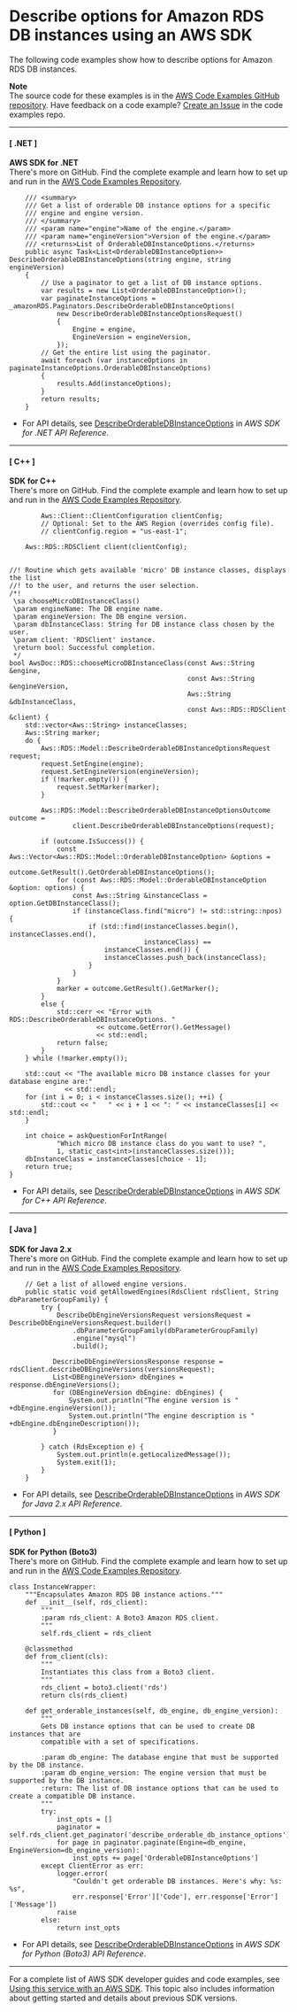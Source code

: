 # Describe options for Amazon RDS DB instances using an AWS SDK<a name="example_rds_DescribeOrderableDBInstanceOptions_section"></a>

The following code examples show how to describe options for Amazon RDS DB instances\.

**Note**  
The source code for these examples is in the [AWS Code Examples GitHub repository](https://github.com/awsdocs/aws-doc-sdk-examples)\. Have feedback on a code example? [Create an Issue](https://github.com/awsdocs/aws-doc-sdk-examples/issues/new/choose) in the code examples repo\. 

------
#### [ \.NET ]

**AWS SDK for \.NET**  
 There's more on GitHub\. Find the complete example and learn how to set up and run in the [AWS Code Examples Repository](https://github.com/awsdocs/aws-doc-sdk-examples/tree/main/dotnetv3/RDS#code-examples)\. 
  

```
    /// <summary>
    /// Get a list of orderable DB instance options for a specific
    /// engine and engine version. 
    /// </summary>
    /// <param name="engine">Name of the engine.</param>
    /// <param name="engineVersion">Version of the engine.</param>
    /// <returns>List of OrderableDBInstanceOptions.</returns>
    public async Task<List<OrderableDBInstanceOption>> DescribeOrderableDBInstanceOptions(string engine, string engineVersion)
    {
        // Use a paginator to get a list of DB instance options.
        var results = new List<OrderableDBInstanceOption>();
        var paginateInstanceOptions = _amazonRDS.Paginators.DescribeOrderableDBInstanceOptions(
            new DescribeOrderableDBInstanceOptionsRequest()
            {
                Engine = engine,
                EngineVersion = engineVersion,
            });
        // Get the entire list using the paginator.
        await foreach (var instanceOptions in paginateInstanceOptions.OrderableDBInstanceOptions)
        {
            results.Add(instanceOptions);
        }
        return results;
    }
```
+  For API details, see [DescribeOrderableDBInstanceOptions](https://docs.aws.amazon.com/goto/DotNetSDKV3/rds-2014-10-31/DescribeOrderableDBInstanceOptions) in *AWS SDK for \.NET API Reference*\. 

------
#### [ C\+\+ ]

**SDK for C\+\+**  
 There's more on GitHub\. Find the complete example and learn how to set up and run in the [AWS Code Examples Repository](https://github.com/awsdocs/aws-doc-sdk-examples/tree/main/cpp/example_code/rds#code-examples)\. 
  

```
        Aws::Client::ClientConfiguration clientConfig;
        // Optional: Set to the AWS Region (overrides config file).
        // clientConfig.region = "us-east-1";

    Aws::RDS::RDSClient client(clientConfig);


//! Routine which gets available 'micro' DB instance classes, displays the list
//! to the user, and returns the user selection.
/*!
 \sa chooseMicroDBInstanceClass()
 \param engineName: The DB engine name.
 \param engineVersion: The DB engine version.
 \param dbInstanceClass: String for DB instance class chosen by the user.
 \param client: 'RDSClient' instance.
 \return bool: Successful completion.
 */
bool AwsDoc::RDS::chooseMicroDBInstanceClass(const Aws::String &engine,
                                             const Aws::String &engineVersion,
                                             Aws::String &dbInstanceClass,
                                             const Aws::RDS::RDSClient &client) {
    std::vector<Aws::String> instanceClasses;
    Aws::String marker;
    do {
        Aws::RDS::Model::DescribeOrderableDBInstanceOptionsRequest request;
        request.SetEngine(engine);
        request.SetEngineVersion(engineVersion);
        if (!marker.empty()) {
            request.SetMarker(marker);
        }

        Aws::RDS::Model::DescribeOrderableDBInstanceOptionsOutcome outcome =
                client.DescribeOrderableDBInstanceOptions(request);

        if (outcome.IsSuccess()) {
            const Aws::Vector<Aws::RDS::Model::OrderableDBInstanceOption> &options =
                    outcome.GetResult().GetOrderableDBInstanceOptions();
            for (const Aws::RDS::Model::OrderableDBInstanceOption &option: options) {
                const Aws::String &instanceClass = option.GetDBInstanceClass();
                if (instanceClass.find("micro") != std::string::npos) {
                    if (std::find(instanceClasses.begin(), instanceClasses.end(),
                                  instanceClass) ==
                        instanceClasses.end()) {
                        instanceClasses.push_back(instanceClass);
                    }
                }
            }
            marker = outcome.GetResult().GetMarker();
        }
        else {
            std::cerr << "Error with RDS::DescribeOrderableDBInstanceOptions. "
                      << outcome.GetError().GetMessage()
                      << std::endl;
            return false;
        }
    } while (!marker.empty());

    std::cout << "The available micro DB instance classes for your database engine are:"
              << std::endl;
    for (int i = 0; i < instanceClasses.size(); ++i) {
        std::cout << "   " << i + 1 << ": " << instanceClasses[i] << std::endl;
    }

    int choice = askQuestionForIntRange(
            "Which micro DB instance class do you want to use? ",
            1, static_cast<int>(instanceClasses.size()));
    dbInstanceClass = instanceClasses[choice - 1];
    return true;
}
```
+  For API details, see [DescribeOrderableDBInstanceOptions](https://docs.aws.amazon.com/goto/SdkForCpp/rds-2014-10-31/DescribeOrderableDBInstanceOptions) in *AWS SDK for C\+\+ API Reference*\. 

------
#### [ Java ]

**SDK for Java 2\.x**  
 There's more on GitHub\. Find the complete example and learn how to set up and run in the [AWS Code Examples Repository](https://github.com/awsdocs/aws-doc-sdk-examples/tree/main/javav2/example_code/rds#readme)\. 
  

```
    // Get a list of allowed engine versions.
    public static void getAllowedEngines(RdsClient rdsClient, String dbParameterGroupFamily) {
        try {
            DescribeDbEngineVersionsRequest versionsRequest = DescribeDbEngineVersionsRequest.builder()
                .dbParameterGroupFamily(dbParameterGroupFamily)
                .engine("mysql")
                .build();

           DescribeDbEngineVersionsResponse response = rdsClient.describeDBEngineVersions(versionsRequest);
           List<DBEngineVersion> dbEngines = response.dbEngineVersions();
           for (DBEngineVersion dbEngine: dbEngines) {
               System.out.println("The engine version is " +dbEngine.engineVersion());
               System.out.println("The engine description is " +dbEngine.dbEngineDescription());
           }

        } catch (RdsException e) {
            System.out.println(e.getLocalizedMessage());
            System.exit(1);
        }
    }
```
+  For API details, see [DescribeOrderableDBInstanceOptions](https://docs.aws.amazon.com/goto/SdkForJavaV2/rds-2014-10-31/DescribeOrderableDBInstanceOptions) in *AWS SDK for Java 2\.x API Reference*\. 

------
#### [ Python ]

**SDK for Python \(Boto3\)**  
 There's more on GitHub\. Find the complete example and learn how to set up and run in the [AWS Code Examples Repository](https://github.com/awsdocs/aws-doc-sdk-examples/tree/main/python/example_code/rds#code-examples)\. 
  

```
class InstanceWrapper:
    """Encapsulates Amazon RDS DB instance actions."""
    def __init__(self, rds_client):
        """
        :param rds_client: A Boto3 Amazon RDS client.
        """
        self.rds_client = rds_client

    @classmethod
    def from_client(cls):
        """
        Instantiates this class from a Boto3 client.
        """
        rds_client = boto3.client('rds')
        return cls(rds_client)

    def get_orderable_instances(self, db_engine, db_engine_version):
        """
        Gets DB instance options that can be used to create DB instances that are
        compatible with a set of specifications.

        :param db_engine: The database engine that must be supported by the DB instance.
        :param db_engine_version: The engine version that must be supported by the DB instance.
        :return: The list of DB instance options that can be used to create a compatible DB instance.
        """
        try:
            inst_opts = []
            paginator = self.rds_client.get_paginator('describe_orderable_db_instance_options')
            for page in paginator.paginate(Engine=db_engine, EngineVersion=db_engine_version):
                inst_opts += page['OrderableDBInstanceOptions']
        except ClientError as err:
            logger.error(
                "Couldn't get orderable DB instances. Here's why: %s: %s",
                err.response['Error']['Code'], err.response['Error']['Message'])
            raise
        else:
            return inst_opts
```
+  For API details, see [DescribeOrderableDBInstanceOptions](https://docs.aws.amazon.com/goto/boto3/rds-2014-10-31/DescribeOrderableDBInstanceOptions) in *AWS SDK for Python \(Boto3\) API Reference*\. 

------

For a complete list of AWS SDK developer guides and code examples, see [Using this service with an AWS SDK](CHAP_Tutorials.md#sdk-general-information-section)\. This topic also includes information about getting started and details about previous SDK versions\.